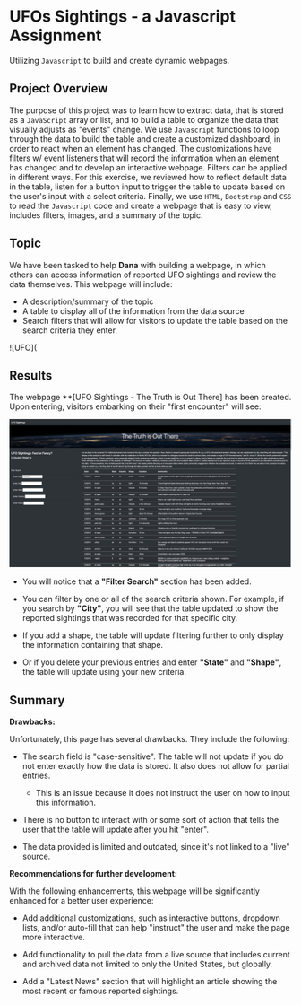 # UFOs Sightings - a Javascript Assignment

Utilizing `Javascript` to build and create dynamic webpages.

## Project Overview

The purpose of this project was to learn how to extract data, that is stored as a `JavaScript` array or list, and to build a table to organize the data that visually adjusts as "events" change. We use `Javascript` functions to loop through the data to build the table and create a customized dashboard, in order to react when an element has changed. The customizations have filters w/ event listeners that will record the information when an element has changed and to develop an interactive webpage. Filters can be applied in different ways. For this exercise, we reviewed how to reflect default data in the table, listen for a button input to trigger the table to update based on the user's input with a select criteria. Finally, we use `HTML`, `Bootstrap` and `CSS` to read the `Javascript` code and create a webpage that is easy to view, includes filters, images, and a summary of the topic.

## Topic

We have been tasked to help **Dana** with building a webpage, in which others can access information of reported UFO sightings and review the data themselves. This webpage will include:

* A description/summary of the topic 
* A table to display all of the information from the data source
* Search filters that will allow for visitors to update the table based on the search criteria they enter.    

![UFO](

## Results

The webpage **[UFO Sightings - The Truth is Out There] has been created. Upon entering, visitors embarking on their "first encounter" will see:

![webpage](https://github.com/DannyJohnson-Hi/UFOs/blob/main/static/images/UFO.png)

- You will notice that a **"Filter Search"** section has been added. 

- You can filter by one or all of the search criteria shown. For example, if you search by **"City"**, you will see that the table updated to show the reported sightings that was recorded for that specific city.


- If you add a shape, the table will update filtering further to only display the information containing that shape.


- Or if you delete your previous entries and enter **"State"** and **"Shape"**, the table will update using your new criteria.



## Summary

**Drawbacks:**

Unfortunately, this page has several drawbacks. They include the following:

* The search field is "case-sensitive". The table will not update if you do not enter exactly how the data is stored. It also does not allow for partial entries. 
  - This is an issue because it does not instruct the user on how to input this information. 

* There is no button to interact with or some sort of action that tells the user that the table will update after you hit "enter".

* The data provided is limited and outdated, since it's not linked to a "live" source.

**Recommendations for further development:**

With the following enhancements, this webpage will be significantly enhanced for a better user experience:

* Add additional customizations, such as interactive buttons, dropdown lists, and/or auto-fill that can help "instruct" the user and make the page more interactive.

* Add functionality to pull the data from a live source that includes current and archived data not limited to only the United States, but globally.

* Add a "Latest News" section that will highlight an article showing the most recent or famous reported sightings.
